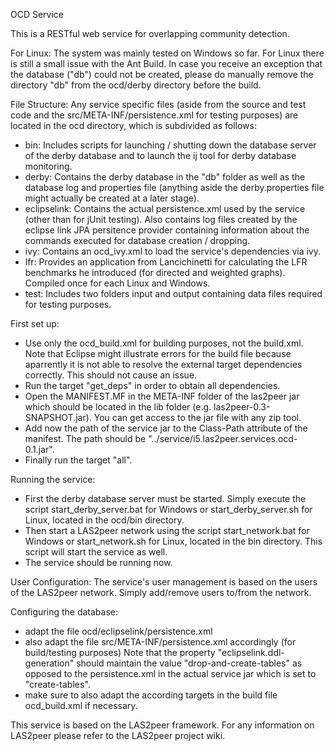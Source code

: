 OCD Service

This is a RESTful web service for overlapping community detection.

For Linux:
The system was mainly tested on Windows so far. For Linux there is still a small issue with the Ant Build. In case you receive an exception that the database ("db") could not be created, please do manually remove the directory "db" from the ocd/derby directory before the build.

File Structure:
Any service specific files (aside from the source and test code and the src/META-INF/persistence.xml for testing purposes) are located in the ocd directory, which is subdivided as follows:
- bin:
	Includes scripts for launching / shutting down the database server of the derby database and to launch the ij tool for derby database monitoring.
- derby:
	Contains the derby database in the "db" folder as well as the database log and properties file (anything aside the derby.properties file might actually be created at a later stage).
- eclipselink:
	Contains the actual persistence.xml used by the service (other than for jUnit testing). Also contains log files created by the eclipse link JPA persitence provider containing information about the commands executed for database creation / dropping.
- ivy:
	Contains an ocd_ivy.xml to load the service's dependencies via ivy.
- lfr:
	Provides an application from Lancichinetti for calculating the LFR benchmarks he introduced (for directed and weighted graphs). Compiled once for each Linux and Windows.
- test:
	Includes two folders input and output containing data files required for testing purposes.

First set up:
- Use only the ocd_build.xml for building purposes, not the build.xml. Note that Eclipse might illustrate errors for the build file because aparrently it is not able to resolve the external target dependencies correctly. This should not cause an issue.
- Run the target "get_deps" in order to obtain all dependencies.
- Open the MANIFEST.MF in the META-INF folder of the las2peer jar which should be located in the lib folder (e.g. las2peer-0.3-SNAPSHOT.jar). You can get access to the jar file with any zip tool.
- Add now the path of the service jar to the Class-Path attribute of the manifest. The path should be "../service/i5.las2peer.services.ocd-0.1.jar".
- Finally run the target "all".
	
Running the service:
- First the derby database server must be started. Simply execute the script start_derby_server.bat for Windows or start_derby_server.sh for Linux, located in the ocd/bin directory.
- Then start a LAS2peer network using the script start_network.bat for Windows or start_network.sh for Linux, located in the bin directory. This script will start the service as well.
- The service should be running now.

User Configuration:
The service's user management is based on the users of the LAS2peer network. Simply add/remove users to/from the network.

Configuring the database:
- adapt the file ocd/eclipselink/persistence.xml
- also adapt the file src/META-INF/persistence.xml accordingly (for build/testing purposes)
	Note that the property "eclipselink.ddl-generation" should maintain the value "drop-and-create-tables" as opposed to the persistence.xml in the actual service jar which is set to "create-tables".
- make sure to also adapt the according targets in the build file ocd_build.xml if necessary.
	
This service is based on the LAS2peer framework. For any information on LAS2peer please refer to the LAS2peer project wiki.
